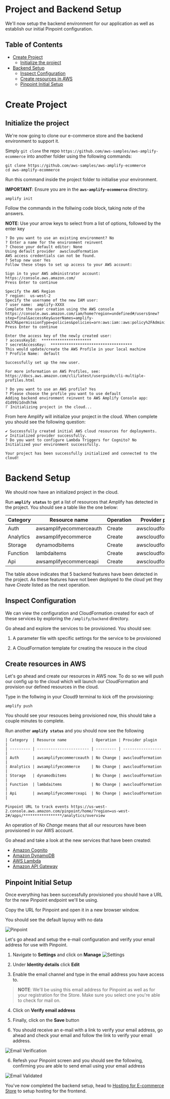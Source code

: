 # Project and Backend Setup <!-- omit in toc -->

We'll now setup the backend environment for our application as well as establish our initial Pinpoint configuration.

## Table of Contents
- [Create Project](#create-project)
  - [Initialize the project](#initialize-the-project)
- [Backend Setup](#backend-setup)
  - [Inspect Configuration](#inspect-configuration)
  - [Create resources in AWS](#create-resources-in-aws)
  - [Pinpoint Initial Setup](#pinpoint-initial-setup)

# Create Project

## Initialize the project

We're now going to clone our e-commerce store and the backend environment to support it.

Simply `git clone` the repo `https://github.com/aws-samples/aws-amplify-ecommerce` into another folder using the following commands:

```Shell
git clone https://github.com/aws-samples/aws-amplify-ecommerce
cd aws-amplify-ecommerce
```

Run this command inside the project folder to initialise your environment.

**IMPORTANT**: Ensure you are in the **`aws-amplify-ecommerce`** directory.

```Shell
amplify init
```

Follow the commands in the follwing code block, taking note of the answers.

**NOTE**: Use your arrow keys to select from a list of options, followed by the enter key

```
? Do you want to use an existing environment? No
? Enter a name for the environment reinvent
? Choose your default editor: None
Using default provider  awscloudformation
AWS access credentials can not be found.
? Setup new user Yes
Follow these steps to set up access to your AWS account:

Sign in to your AWS administrator account:
https://console.aws.amazon.com/
Press Enter to continue

Specify the AWS Region
? region:  us-west-2
Specify the username of the new IAM user:
? user name:  amplify-XXXX
Complete the user creation using the AWS console
https://console.aws.amazon.com/iam/home?region=undefined#/users$new?step=final&accessKey&userNames=amplify-6AJCR&permissionType=policies&policies=arn:aws:iam::aws:policy%2FAdministratorAccess
Press Enter to continue

Enter the access key of the newly created user:
? accessKeyId:  **********************
? secretAccessKey:  ************************************
This would update/create the AWS Profile in your local machine
? Profile Name:  default

Successfully set up the new user.

For more information on AWS Profiles, see:
https://docs.aws.amazon.com/cli/latest/userguide/cli-multiple-profiles.html

? Do you want to use an AWS profile? Yes
? Please choose the profile you want to use default
Adding backend environment reinvent to AWS Amplify Console app: d1d99z1dndh7mk
⠏ Initializing project in the cloud...
```

From here Amplify will initialize your project in the cloud.  When complete you should see the following question:

```
✔ Successfully created initial AWS cloud resources for deployments.
✔ Initialized provider successfully.
? Do you want to configure Lambda Triggers for Cognito? No
Initialized your environment successfully.

Your project has been successfully initialized and connected to the cloud!
```

# Backend Setup

We should now have an initialized project in the cloud.

Run **`amplify status`** to get a list of resources that Amplify has detected in the project.  You should see a table like the one below:

| Category  | Resource name           | Operation | Provider plugin   |
| --------- | ----------------------- | --------- | ----------------- |
| Auth      | awsamplifyecommerceauth | Create    | awscloudformation |
| Analytics | awsamplifyecommerce     | Create    | awscloudformation |
| Storage   | dynamodbitems           | Create    | awscloudformation |
| Function  | lambdaitems             | Create    | awscloudformation |
| Api       | awsamplifyecommerceapi  | Create    | awscloudformation |

The table above indicates that 5 backend features have been detected in the project.  As these features have not been deployed to the cloud yet they have *Create* listed as the next operation.

## Inspect Configuration

We can view the configuration and CloudFormation created for each of these services by exploring the `/amplify/backend` directory.

Go ahead and explore the services to be provisioned.  You should see:

1. A parameter file with specific settings for the service to be provisioned
   
2. A CloudFormation template for creating the resouce in the cloud

## Create resources in AWS

Let's go ahead and create our resources in AWS now.  To do so we will push our config up to the cloud which will launch our CloudFormation and provision our defined resources in the cloud.

Type in the follwing in your Cloud9 terminal to kick off the provisioning:
```
amplify push
```

You should see your resouces being provisioned now, this should take a couple minutes to complete.

Run another **`amplify status`** and you should now see the following

```
| Category  | Resource name           | Operation | Provider plugin   |
| --------- | ----------------------- | --------- | ----------------- |
| Auth      | awsamplifyecommerceauth | No Change | awscloudformation |
| Analytics | awsamplifyecommerce     | No Change | awscloudformation |
| Storage   | dynamodbitems           | No Change | awscloudformation |
| Function  | lambdaitems             | No Change | awscloudformation |
| Api       | awsamplifyecommerceapi  | No Change | awscloudformation |

Pinpoint URL to track events https://us-west-2.console.aws.amazon.com/pinpoint/home/?region=us-west-2#/apps/*****************/analytics/overview
```

An operation of *No Change* means that all our resources have been provisioned in our AWS account.

Go ahead and take a look at the new services that have been created:

- [Amazon Cognito](https://us-west-2.console.aws.amazon.com/cognito/users/?region=us-west-2)
- [Amazon DynamoDB](https://us-west-2.console.aws.amazon.com/dynamodb/home?region=us-west-2)
- [AWS Lambda](https://us-west-2.console.aws.amazon.com/lambda/home?region=us-west-2)
- [Amazon API Gateway](https://us-west-2.console.aws.amazon.com/apigateway/home?region=us-west-2)

## Pinpoint Initial Setup

Once everything has been successfully provisioned you should have a URL for the new Pinpoint endpoint we'll be using.

Copy the URL for Pinpoint and open it in a new browser window.

You should see the default layouy with no data

![Pinpoint](images/aws-pinpoint-1.png)

Let's go ahead and setup the e-mail configuration and verify your email address for use with Pinpoint.

1. Navigate to **Settings** and click on **Manage**
   ![Settings](images/aws-pinpoint-2.png)

2. Under **Identity details** click **Edit**

3. Enable the email channel and type in the email address you have access to.

>**NOTE**: We'll be using this email address for Pinpoint as well as for your registration for the Store.  Make sure you select one you're able to check for mail on.

4. Click on **Verify email address**

5. Finally, click on the **Save** button

5. You should receive an e-mail with a link to verify your email address, go ahead and check your email and follow the link to verify your email address.

![Email Verification](images/aws-pinpoint-3.png)

6. Refesh your Pinpoint screen and you should see the following, confirming you are able to send email using your email address

![Email Validated](images/aws-pinpoint-4.png)

You've now completed the backend setup, head to [Hosting for E-commerce Store](/documentation/hosting/) to setup hosting for the frontend.
